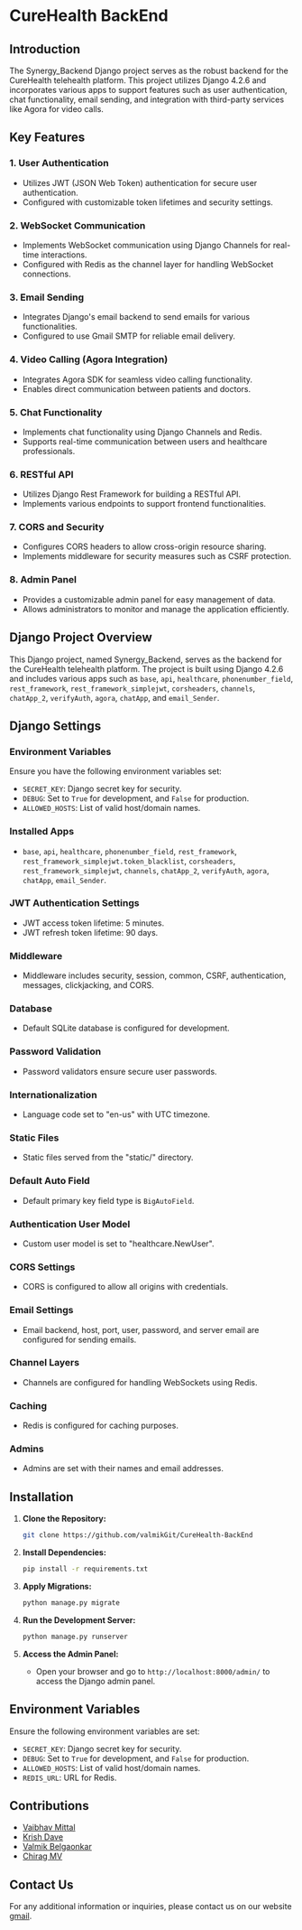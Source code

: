 # CureHealth BackEnd

## Introduction

The Synergy_Backend Django project serves as the robust backend for the CureHealth telehealth platform. This project utilizes Django 4.2.6 and incorporates various apps to support features such as user authentication, chat functionality, email sending, and integration with third-party services like Agora for video calls.

## Key Features

### 1. User Authentication
- Utilizes JWT (JSON Web Token) authentication for secure user authentication.
- Configured with customizable token lifetimes and security settings.

### 2. WebSocket Communication
- Implements WebSocket communication using Django Channels for real-time interactions.
- Configured with Redis as the channel layer for handling WebSocket connections.

### 3. Email Sending
- Integrates Django's email backend to send emails for various functionalities.
- Configured to use Gmail SMTP for reliable email delivery.

### 4. Video Calling (Agora Integration)
- Integrates Agora SDK for seamless video calling functionality.
- Enables direct communication between patients and doctors.

### 5. Chat Functionality
- Implements chat functionality using Django Channels and Redis.
- Supports real-time communication between users and healthcare professionals.

### 6. RESTful API
- Utilizes Django Rest Framework for building a RESTful API.
- Implements various endpoints to support frontend functionalities.

### 7. CORS and Security
- Configures CORS headers to allow cross-origin resource sharing.
- Implements middleware for security measures such as CSRF protection.

### 8. Admin Panel
- Provides a customizable admin panel for easy management of data.
- Allows administrators to monitor and manage the application efficiently.

## Django Project Overview

This Django project, named Synergy_Backend, serves as the backend for the CureHealth telehealth platform. The project is built using Django 4.2.6 and includes various apps such as `base`, `api`, `healthcare`, `phonenumber_field`, `rest_framework`, `rest_framework_simplejwt`, `corsheaders`, `channels`, `chatApp_2`, `verifyAuth`, `agora`, `chatApp`, and `email_Sender`.

## Django Settings

### Environment Variables

Ensure you have the following environment variables set:

- `SECRET_KEY`: Django secret key for security.
- `DEBUG`: Set to `True` for development, and `False` for production.
- `ALLOWED_HOSTS`: List of valid host/domain names.

### Installed Apps

- `base`, `api`, `healthcare`, `phonenumber_field`, `rest_framework`, `rest_framework_simplejwt.token_blacklist`, `corsheaders`, `rest_framework_simplejwt`, `channels`, `chatApp_2`, `verifyAuth`, `agora`, `chatApp`, `email_Sender`.

### JWT Authentication Settings

- JWT access token lifetime: 5 minutes.
- JWT refresh token lifetime: 90 days.

### Middleware

- Middleware includes security, session, common, CSRF, authentication, messages, clickjacking, and CORS.

### Database

- Default SQLite database is configured for development.

### Password Validation

- Password validators ensure secure user passwords.

### Internationalization

- Language code set to "en-us" with UTC timezone.

### Static Files

- Static files served from the "static/" directory.

### Default Auto Field

- Default primary key field type is `BigAutoField`.

### Authentication User Model

- Custom user model is set to "healthcare.NewUser".

### CORS Settings

- CORS is configured to allow all origins with credentials.

### Email Settings

- Email backend, host, port, user, password, and server email are configured for sending emails.

### Channel Layers

- Channels are configured for handling WebSockets using Redis.

### Caching

- Redis is configured for caching purposes.

### Admins

- Admins are set with their names and email addresses.

## Installation

1. **Clone the Repository:** 
   ```bash
   git clone https://github.com/valmikGit/CureHealth-BackEnd
   ```

2. **Install Dependencies:**
   ```bash
   pip install -r requirements.txt
   ```

3. **Apply Migrations:**
   ```bash
   python manage.py migrate
   ```

4. **Run the Development Server:**
   ```bash
   python manage.py runserver
   ```

5. **Access the Admin Panel:**
   - Open your browser and go to `http://localhost:8000/admin/` to access the Django admin panel.


## Environment Variables

Ensure the following environment variables are set:

- `SECRET_KEY`: Django secret key for security.
- `DEBUG`: Set to `True` for development, and `False` for production.
- `ALLOWED_HOSTS`: List of valid host/domain names.
- `REDIS_URL`: URL for Redis.

## Contributions
- [Vaibhav Mittal](https://github.com/Vebstere) 
- [Krish Dave](https://github.com/KrishDave1)
- [Valmik Belgaonkar](https://github.com/valmikGit)
- [Chirag MV](https://github.com/ChiragMV)

## Contact Us
For any additional information or inquiries, please contact us on our website [gmail](synergybackend12@gmail.com).
